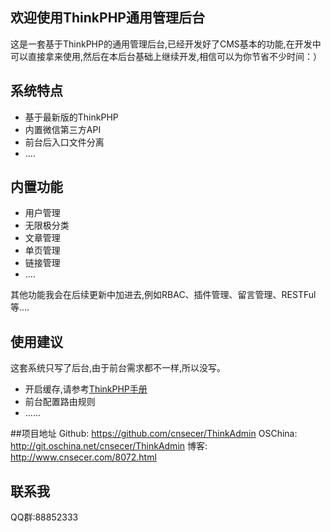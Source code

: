 ﻿## 欢迎使用ThinkPHP通用管理后台

这是一套基于ThinkPHP的通用管理后台,已经开发好了CMS基本的功能,在开发中可以直接拿来使用,然后在本后台基础上继续开发,相信可以为你节省不少时间：）

## 系统特点

*  基于最新版的ThinkPHP
*  内置微信第三方API
*  前台后入口文件分离
*  ....

## 内置功能
*  用户管理
*  无限极分类
*  文章管理
*  单页管理
*  链接管理
*  ....

其他功能我会在后续更新中加进去,例如RBAC、插件管理、留言管理、RESTFul等....

## 使用建议

这套系统只写了后台,由于前台需求都不一样,所以没写。

*  开启缓存,请参考<a href="http://document.thinkphp.cn/manual_3_2.html" target="_blank">ThinkPHP手册</a>
*  前台配置路由规则
*  ......

##项目地址
Github: <a href="https://github.com/cnsecer/ThinkAdmin">https://github.com/cnsecer/ThinkAdmin</a>
OSChina: <a href="http://git.oschina.net/cnsecer/ThinkAdmin">http://git.oschina.net/cnsecer/ThinkAdmin</a>
博客: <a href="http://www.cnsecer.com/8072.html">http://www.cnsecer.com/8072.html</a>
## 联系我

QQ群:88852333